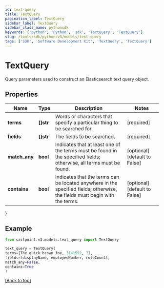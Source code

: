 ```yaml
---
id: text-query
title: TextQuery
pagination_label: TextQuery
sidebar_label: TextQuery
sidebar_class_name: pythonsdk
keywords: ['python', 'Python', 'sdk', 'TextQuery', 'TextQuery']
slug: /tools/sdk/python/v3/models/text-query
tags: ['SDK', 'Software Development Kit', 'TextQuery', 'TextQuery']
---
```


# TextQuery

Query parameters used to construct an Elasticsearch text query object.

## Properties

| Name | Type | Description | Notes |
| --- | --- | --- | --- |
| **terms** | **[]str** | Words or characters that specify a particular thing to be searched for. | [required] |
| **fields** | **[]str** | The fields to be searched. | [required] |
| **match_any** | **bool** | Indicates that at least one of the terms must be found in the specified fields; otherwise, all terms must be found. | [optional] [default to False] |
| **contains** | **bool** | Indicates that the terms can be located anywhere in the specified fields; otherwise, the fields must begin with the terms. | [optional] [default to False] |

}

## Example

```python
from sailpoint.v3.models.text_query import TextQuery

text_query = TextQuery(
terms=[The quick brown fox, 3141592, 7],
fields=[displayName, employeeNumber, roleCount],
match_any=False,
contains=True
)

```

[[Back to top]](#)
